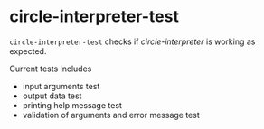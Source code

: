 # circle-interpreter-test

`circle-interpreter-test` checks if _circle-interpreter_ is working as expected.

Current tests includes
- input arguments test
- output data test
- printing help message test
- validation of arguments and error message test
